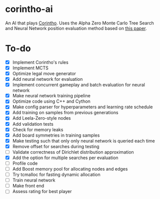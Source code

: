 # corintho-ai

An AI that plays [Corintho](http://www.di.fc.ul.pt/~jpn/gv/corintho.htm). Uses the Alpha Zero Monte Carlo Tree Search and Neural Network position evaluation method based on [this paper](https://www.nature.com/articles/nature24270.epdf?author_access_token=VJXbVjaSHxFoctQQ4p2k4tRgN0jAjWel9jnR3ZoTv0PVW4gB86EEpGqTRDtpIz-2rmo8-KG06gqVobU5NSCFeHILHcVFUeMsbvwS-lxjqQGg98faovwjxeTUgZAUMnRQ).

# To-do

- [x] Implement Corintho's rules
- [x] Implement MCTS
- [x] Optimize legal move generator
- [x] Add neural network for evaluation
- [x] Implement concurrent gameplay and batch evaluation for neural network
- [x] Make neural network training pipeline
- [x] Optimize code using C++ and Cython
- [x] Make config parser for hyperparameters and learning rate schedule
- [x] Add training on samples from previous generations
- [x] Add Leela-Zero-style nodes
- [x] Add validation tests
- [x] Check for memory leaks
- [x] Add board symmetries in training samples
- [x] Make testing such that only only neural network is queried each time
- [x] Remove offset for searches during testing
- [ ] Validate correctness of Dirichlet distribution approximation
- [x] Add the option for multiple searches per evaluation
- [ ] Profile code
- [ ] Add Boost memory pool for allocating nodes and edges
- [ ] Try tcmalloc for fasting dynamic allocation
- [ ] Train neural network
- [ ] Make front end
- [ ] Assess rating for best player
